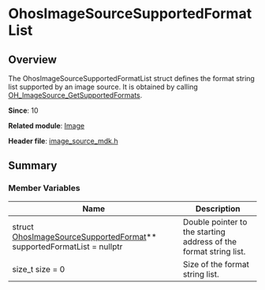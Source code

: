 # OhosImageSourceSupportedFormatList

## Overview

The OhosImageSourceSupportedFormatList struct defines the format string list supported by an image source. It is obtained by calling [OH_ImageSource_GetSupportedFormats](capi-image-source-mdk-h.md#oh_imagesource_getsupportedformats).

**Since**: 10

**Related module**: [Image](capi-image.md)

**Header file**: [image_source_mdk.h](capi-image-source-mdk-h.md)

## Summary

### Member Variables

| Name| Description|
| -- | -- |
| struct [OhosImageSourceSupportedFormat](capi-image-ohosimagesourcesupportedformat.md)** supportedFormatList = nullptr | Double pointer to the starting address of the format string list.|
| size_t size = 0 | Size of the format string list.|
